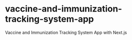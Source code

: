 # vaccine-and-immunization-tracking-system-app
Vaccine and Immunization Tracking System App with Next.js
